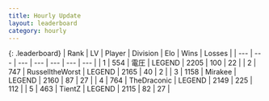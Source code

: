 ```yaml
---
title: Hourly Update
layout: leaderboard
category: hourly
---
```


{: .leaderboard}
| Rank | LV | Player | Division | Elo | Wins | Losses |
| --- | --- | --- | --- | --- | --- | --- |
| <span data-change="0">1</span> | 554 | <span title="ID: 407707">電圧</span> | LEGEND | <span data-change="0">2205</span> | <span data-change="0">100</span> | <span data-change="0">22</span> |
| <span data-change="1">2</span> | 747 | <span title="ID: 388751">RusselltheWorst</span> | LEGEND | <span data-change="8">2165</span> | <span data-change="2">40</span> | <span data-change="0">2</span> |
| <span data-change="-1">3</span> | 1158 | <span title="ID: 416373">Mirakee</span> | LEGEND | <span data-change="0">2160</span> | <span data-change="0">87</span> | <span data-change="0">27</span> |
| <span data-change="0">4</span> | 764 | <span title="ID: 544310">TheDraconic</span> | LEGEND | <span data-change="-8">2149</span> | <span data-change="1">225</span> | <span data-change="1">112</span> |
| <span data-change="0">5</span> | 463 | <span title="ID: 506697">TientZ</span> | LEGEND | <span data-change="-22">2115</span> | <span data-change="1">82</span> | <span data-change="2">27</span> |